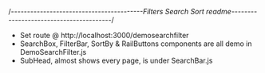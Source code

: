 /_-----------------------------------------Filters Search Sort readme----------------------------------------_/

- Set route @ http://localhost:3000/demosearchfilter 
- SearchBox, FilterBar, SortBy & RailButtons components are all demo in DemoSearchFilter.js
- SubHead, almost shows every page, is under SearchBar.js

